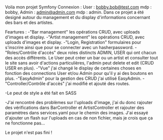 Voila mon projet Symfony
Connexion : User : bobby.bob@test.com mdp : bobby, Admin : admin@admin.com mdp : admin.
Dans ce projet a été designé autour du management et du display d'informations concernant des bars et des artistes.

Feartures :
-"Bar management" les opérations CRUD, avec uploads d'images et display.
-"Artist management" les opérations CRUD, avec uploads d'images et display.
-"Login, Registration" formulaires pour s'inscrire ainsi que pour se connecter avec un hasherpassword.
-"Roles/Contrôle d'accès" deux roles distincts ADMIN, USER qui ont chacun des accès différents. Le User peut créer un bar ou un artist et consulter tout le site sans avoir d'actions particulières, l'admin peut delete et edit (CRUD USER en plus).
-"Vue" j'ai changé le display de certaines choses en fonction des connections User et/ou Admin pour qu'il y ai des boutons en plus.
-"EasyAdmin" pour la gestion des CRUD j'ai utilisé EasyAdmin.
-"Controller/Contrôle d'accès" j'ai modifié et ajouté des routes.

-Le peut de style a été fait en SASS

-J'ai rencontré des problèmes sur l'uploads d'image, j'ai du donc rajouter des vérifications dans BarController et ArtistController et rajouter des paramètres dans services.yaml pour le chemin des images. J'ai essayé d'ajouter un flash sur l'uploads en cas de non fichier, mais je crois que ça ne fonctionne pas...

Le projet n'est pas fini !
